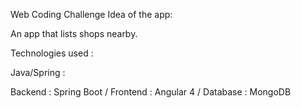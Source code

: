 Web Coding Challenge
Idea of the app:

An app that lists shops nearby.

Technologies used :

Java/Spring :

  Backend  : Spring Boot /
  Frontend : Angular 4 /
  Database : MongoDB

